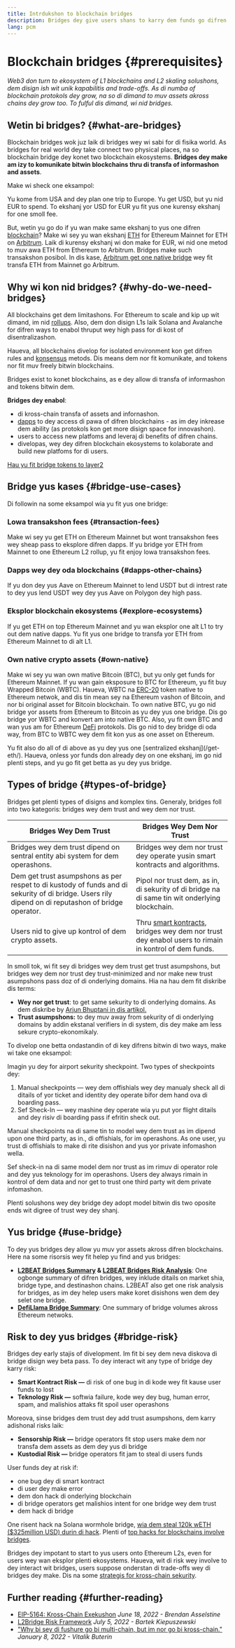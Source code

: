 ```yaml
---
title: Intrdukshon to blockchain bridges
description: Bridges dey give users shans to karry dem funds go difren blockchains
lang: pcm
---
```


# Blockchain bridges {#prerequisites}

_Web3 don turn to ekosystem of L1 blockchains and L2 skaling solushons, dem disign ish wit unik kapabilitis and trade-offs. As di numba of blockchain protokols dey grow, na so di dimand to muv assets akross chains dey grow too. To fulful dis dimand, wi nid bridges._

<Divider />

## Wetin bi bridges? {#what-are-bridges}

Blockchain bridges wok juz laik di bridges wey wi sabi for di fisika world. As bridges for real world dey take connect two physical places, na so blockchain bridge dey konet two blockchain ekosystems. **Bridges dey make am izy to komunikate bitwin blockchains thru di transfa of informashon and assets**.

Make wi sheck one eksampol:

Yu kome from USA and dey plan one trip to Europe. Yu get USD, but yu nid EUR to spend. To ekshanj yor USD for EUR yu fit yus one kurensy ekshanj for one smoll fee.

But, wetin yu go do if yu wan make same ekshanj to yus one difren [blockchain](/glossary/#blockchain)? Make wi sey yu wan ekshanj [ETH](/glossary/#ether) for Ethereum Mainnet for ETH on [Arbitrum](https://arbitrum.io/). Laik di kurensy ekshanj wi don make for EUR, wi nid one metod to muv awa ETH from Ethereum to Arbitrum. Bridges make such transakshon posibol. In dis kase, [Arbitrum get one native bridge](https://bridge.arbitrum.io/) wey fit transfa ETH from Mainnet go Arbitrum.

## Why wi kon nid bridges? {#why-do-we-need-bridges}

All blockchains get dem limitashons. For Ethereum to scale and kip up wit dimand, im nid [rollups](/glossary/#rollups). Also, dem don disign L1s laik Solana and Avalanche for difren ways to enabol thruput wey high pass for di kost of disentralizashon.

Haueva, all blockchains divelop for isolated environment kon get difren rules and [konsensus](/glossary/#consensus) metods. Dis means dem nor fit komunikate, and tokens nor fit muv freely bitwin blockchains.

Bridges exist to konet blockchains, as e dey allow di transfa of informashon and tokens bitwin dem.

**Bridges dey enabol**:

- di kross-chain transfa of assets and infornashon.
- [dapps](/glossary/#dapp) to dey access di pawa of difren blockchains - as im dey inkrease dem ability (as protokols kon get more disign space for innovashon).
- users to access new platfoms and leveraj di benefits of difren chains.
- divelopas, wey dey difren blockchain ekosystems to kolaborate and build new platfoms for di users.

[Hau yu fit bridge tokens to layer2](/guides/how-to-use-a-bridge/)

<Divider />

## Bridge yus kases {#bridge-use-cases}

Di followin na some eksampol wia yu fit yus one bridge:

### Lowa transakshon fees {#transaction-fees}

Make wi sey yu get ETH on Ethereum Mainnet but wont transakshon fees wey sheap pass to eksplore difren dapps. If yu bridge yor ETH from Mainnet to one Ethereum L2 rollup, yu fit enjoy lowa transakshon fees.

### Dapps wey dey oda blockchains {#dapps-other-chains}

If yu don dey yus Aave on Ethereum Mainnet to lend USDT but di intrest rate to dey yus lend USDT wey dey yus Aave on Polygon dey high pass.

### Eksplor blockchain ekosystems {#explore-ecosystems}

If yu get ETH on top Ethereum Mainnet and yu wan eksplor one alt L1 to try out dem native dapps. Yu fit yus one bridge to transfa yor ETH from Ethereum Mainnet to di alt L1.

### Own native crypto assets {#own-native}

Make wi sey yu wan own mative Bitcoin (BTC), but yu only get funds for Ethereum Mainnet. If yu wan gain eksposure to BTC for Ethereum, yu fit buy Wrapped Bitcoin (WBTC). Haueva, WBTC na [ERC-20](/glossary/#erc-20) token native to Ethereum netwok, and dis tin mean sey na Ethereum vashon of Bitcoin, and nor bi original asset for Bitcoin blockchain. To own native BTC, yu go nid bridge yor assets from Ethereum to Bitcoin as yu dey yus one bridge. Dis go bridge yor WBTC and konvert am into native BTC. Also, yu fit own BTC and wan yus am for Ethereum [DeFi](/glossary/#defi) protokols. Dis go nid to dey bridge di oda way, from BTC to WBTC wey dem fit kon yus as one asset on Ethereum.

<InfoBanner shouldCenter emoji=":bulb:">
  Yu fit also do all of di above as yu dey yus one [sentralized ekshanj](/get-eth/). Haueva, onless yor funds don already dey on one ekshanj, im go nid plenti steps, and yu go fit get betta as yu dey yus bridge.
</InfoBanner>

<Divider />

## Types of bridge {#types-of-bridge}

Bridges get plenti types of disigns and komplex tins. Generaly, bridges foll into two kategoris: bridges wey dem trust and wey dem nor trust.

| Bridges Wey Dem Trust                                                                                                                              | Bridges Wey Dem Nor Trust                                                                                                        |
| -------------------------------------------------------------------------------------------------------------------------------------------------- | -------------------------------------------------------------------------------------------------------------------------------- |
| Bridges wey dem trust dipend on sentral entity abi system for dem operashons.                                                                      | Bridges wey dem nor trust dey operate yusin smart kontracts and algorithms.                                                      |
| Dem get trust asumpshons as per respet to di kustody of funds and di sekurity of di bridge. Users rily dipend on di reputashon of bridge operator. | Pipol nor trust dem, as in, di sekurity of di bridge na di same tin wit onderlying blockchain.                                   |
| Users nid to give up kontrol of dem crypto assets.                                                                                                 | Thru [smart kontracts](/glossary/#smart-contract), bridges wey dem nor trust dey enabol users to rimain in kontrol of dem funds. |

In smoll tok, wi fit sey di bridges wey dem trust get trust asumpshons, but bridges wey dem nor trust dey trust-minimized and nor make new trust asumpshons pass doz of di onderlying domains. Hia na hau dem fit diskribe dis terms:

- **Wey nor get trust**: to get same sekurity to di onderlying domains. As dem diskribe by [Arjun Bhuptani in dis artikol.](https://medium.com/connext/the-interoperability-trilemma-657c2cf69f17)
- **Trust asumpshons:** to dey muv away from sekurity of di onderlying domains by addin ekstanal verifiers in di system, dis dey make am less sekure crypto-ekonomikaly.

To divelop one betta ondastandin of di key difrens bitwin di two ways, make wi take one eksampol:

Imagin yu dey for airport sekurity sheckpoint. Two types of sheckpoints dey:

1. Manual sheckpoints — wey dem offishials wey dey manualy sheck all di ditails of yor ticket and identity dey operate bifor dem hand ova di boarding pass.
2. Sef Sheck-In — wey mashine dey operate wia yu put yor flight ditails and dey risiv di boarding pass if efritin sheck out.

Manual sheckpoints na di same tin to model wey dem trust as im dipend upon one third party, as in., di offishials, for im operashons. As one user, yu trust di offishials to make di rite disishon and yus yor private infomashon wella.

Sef sheck-in na di same model dem nor trust as im rimuv di operator role and dey yus teknology for im operashons. Users dey always rimain in kontrol of dem data and nor get to trust one third party wit dem private infomashon.

Plenti solushons wey dey bridge dey adopt model bitwin dis two oposite ends wit digree of trust wey dey shanj.

<Divider />

## Yus bridge {#use-bridge}

To dey yus bridges dey allow yu muv yor assets akross difren blockchains. Here na some risorsis wey fit helep yu find and yus bridges:

- **[L2BEAT Bridges Summary](https://l2beat.com/bridges/summary) & [L2BEAT Bridges Risk Analysis](https://l2beat.com/bridges/summary)**: One ogbonge summary of difren bridges, wey inklude ditails on market shia, bridge type, and destinashon chains. L2BEAT also get one risk analysis for bridges, as im dey helep users make koret disishons wen dem dey selet one bridge.
- **[DefiLlama Bridge Summary](https://defillama.com/bridges/Ethereum)**: One summary of bridge volumes akross Ethereum netwoks.

<Divider />

## Risk to dey yus bridges {#bridge-risk}

Bridges dey early stajis of divelopment. Im fit bi sey dem neva diskova di bridge disign wey beta pass. To dey interact wit any type of bridge dey karry risk:

- **Smart Kontract Risk —** di risk of one bug in di kode wey fit kause user funds to lost
- **Teknology Risk —** softwia failure, kode wey dey bug, human error, spam, and malishios attaks fit spoil user operashons

Moreova, sinse bridges dem trust dey add trust asumpshons, dem karry adishonal risks laik:

- **Sensorship Risk —** bridge operators fit stop users make dem nor transfa dem assets as dem dey yus di bridge
- **Kustodial Risk —** bridge operators fit jam to steal di users funds

User funds dey at risk if:

- one bug dey di smart kontract
- di user dey make error
- dem don hack di onderlying blockchain
- di bridge operators get malishios intent for one bridge wey dem trust
- dem hack di bridge

One risent hack na Solana wormhole bridge, [wia dem steal 120k wETH ($325million USD) durin di hack](https://rekt.news/wormhole-rekt/). Plenti of [top hacks for blockchains involve bridges](https://rekt.news/leaderboard/).

Bridges dey impotant to start to yus users onto Ethereum L2s, even for users wey wan eksplor plenti ekosystems. Haueva, wit di risk wey involve to dey interact wit bridges, users suppose onderstan di trade-offs wey di bridges dey make. Dis na some [strategis for kross-chain sekurity](https://blog.debridge.finance/10-strategies-for-cross-chain-security-8ed5f5879946).

<Divider />

## Further reading {#further-reading}

- [EIP-5164: Kross-Chain Exekushon](https://ethereum-magicians.org/t/eip-5164-cross-chain-execution/9658) _June 18, 2022 - Brendan Asselstine_
- [L2Bridge Risk Framework](https://gov.l2beat.com/t/l2bridge-risk-framework/31) _July 5, 2022 - Bartek Kiepuszewski_
- ["Why bi sey di fushure go bi multi-chain, but im nor go bi kross-chain."](https://old.reddit.com/r/ethereum/comments/rwojtk/ama_we_are_the_efs_research_team_pt_7_07_january/hrngyk8/) _January 8, 2022 - Vitalik Buterin_
